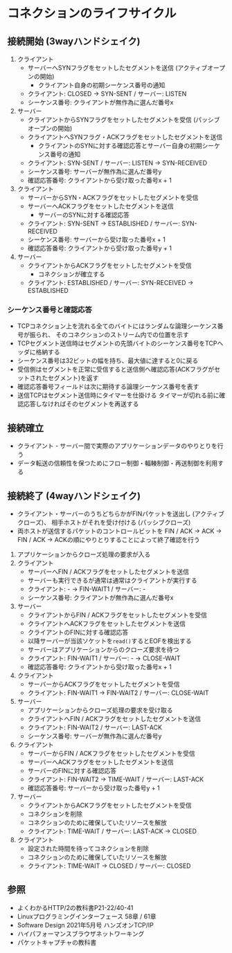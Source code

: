 # コネクションのライフサイクル
## 接続開始 (3wayハンドシェイク)
1. クライアント
    - サーバーへSYNフラグをセットしたセグメントを送信 (アクティブオープンの開始)
      - クライアント自身の初期シーケンス番号の通知
    - クライアント: CLOSED -> SYN-SENT / サーバー: LISTEN
    - シーケンス番号: クライアントが無作為に選んだ番号x
2. サーバー
    - クライアントからSYNフラグをセットしたセグメントを受信 (パッシブオープンの開始)
    - クライアントへSYNフラグ・ACKフラグをセットしたセグメントを送信
      - クライアントのSYNに対する確認応答とサーバー自身の初期シーケンス番号の通知
    - クライアント: SYN-SENT / サーバー: LISTEN -> SYN-RECEIVED
    - シーケンス番号: サーバーが無作為に選んだ番号y
    - 確認応答番号: クライアントから受け取った番号x + 1
3. クライアント
    - サーバーからSYN・ACKフラグをセットしたセグメントを受信
    - サーバーへACKフラグをセットしたセグメントを送信
      - サーバーのSYNに対する確認応答
    - クライアント: SYN-SENT -> ESTABLISHED / サーバー: SYN-RECEIVED
    - シーケンス番号: サーバーから受け取った番号x + 1
    - 確認応答番号: クライアントから受け取った番号y + 1
4. サーバー
    - クライアントからACKフラグをセットしたセグメントを受信
      - コネクションが確立する
    - クライアント: ESTABLISHED / サーバー: SYN-RECEIVED -> ESTABLISHED

### シーケンス番号と確認応答
- TCPコネクション上を流れる全てのバイトにはランダムな論理シーケンス番号が振られ、
  そのコネクションのストリーム内での位置を示す
- TCPセグメント送信時はセグメントの先頭バイトのシーケンス番号をTCPヘッダに格納する
- シーケンス番号は32ビットの幅を持ち、最大値に達すると0に戻る
- 受信側はセグメントを正常に受信すると送信側へ確認応答(ACKフラグがセットされたセグメント)を返す
- 確認応答番号フィールドは次に期待する論理シーケンス番号を表す
- 送信TCPはセグメント送信時にタイマーを仕掛ける
  タイマーが切れる前に確認応答しなければそのセグメントを再送する

## 接続確立
- クライアント - サーバー間で実際のアプリケーションデータのやりとりを行う
- データ転送の信頼性を保つためにフロー制御・輻輳制御・再送制御を利用する

## 接続終了 (4wayハンドシェイク)
- クライアント・サーバーのうちどちらかがFINパケットを送出し (アクティブクローズ)、
  相手ホストがそれを受け付ける (パッシブクローズ)
- 両ホストが送信するパケットのコントロールビットを
  FIN / ACK -> ACK -> FIN / ACK -> ACKの順にやりとりすることによって終了確認を行う
1. アプリケーションからクローズ処理の要求が入る
2. クライアント
    - サーバーへFIN / ACKフラグをセットしたセグメントを送信
    - サーバーも実行できるが通常は通常はクライアントが実行する
    - クライアント: - -> FIN-WAIT1 / サーバー: -
    - シーケンス番号: クライアントが無作為に選んだ番号x
3. サーバー
    - クライアントからFIN / ACKフラグをセットしたセグメントを受信
    - クライアントへACKフラグをセットしたセグメントを送信
    - クライアントのFINに対する確認応答
    - 以降サーバーが当該ソケットを`read()`するとEOFを検出する
    - サーバーはアプリケーションからのクローズ要求を待つ
    - クライアント: FIN-WAIT1 / サーバー: - -> CLOSE-WAIT
    - 確認応答番号: クライアントから受け取った番号x + 1
4. クライアント
    - サーバーからACKフラグをセットしたセグメントを受信
    - クライアント: FIN-WAIT1 -> FIN-WAIT2 / サーバー: CLOSE-WAIT
5. サーバー
    - アプリケーションからクローズ処理の要求を受け取る
    - クライアントへFIN / ACKフラグをセットしたセグメントを送信
    - クライアント: FIN-WAIT2 / サーバー: LAST-ACK
    - シーケンス番号: サーバーが無作為に選んだ番号y
6. クライアント
    - サーバーからFIN / ACKフラグをセットしたセグメントを受信
    - サーバーへACKフラグをセットしたセグメントを送信
    - サーバーのFINに対する確認応答
    - クライアント: FIN-WAIT2 -> TIME-WAIT / サーバー: LAST-ACK
    - 確認応答番号: サーバーから受け取った番号y + 1
7. サーバー
    - クライアントからACKフラグをセットしたセグメントを受信
    - コネクションを削除
    - コネクションのために確保していたリソースを解放
    - クライアント: TIME-WAIT / サーバー: LAST-ACK -> CLOSED
8. クライアント
    - 設定された時間を待ってコネクションを削除
    - コネクションのために確保していたリソースを解放
    - クライアント: TIME-WAIT -> CLOSED / サーバー: CLOSED

## 参照
- よくわかるHTTP/2の教科書P21-22/40-41
- Linuxプログラミングインターフェース 58章 / 61章
- Software Design 2021年5月号 ハンズオンTCP/IP
- ハイパフォーマンスブラウザネットワーキング
- パケットキャプチャの教科書

